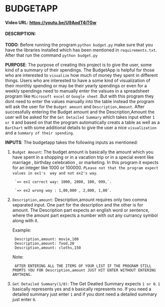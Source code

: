 # BUDGETAPP
#### Video URL: https://youtu.be/U9AodT4iTGw
#### DESCRIPTION:
**TODO**: Before running the program `python budget.py` make sure that you have the libraries installed which has been mentioned in `requirements.txt`. After that run the command `python budget.py`

**PURPOSE**: The purpose of creating this project is to give the user, some kind of a summary of their spendings. The BudgetApp is helpful for those who are interested to `visualize` how much of money they spent in different things. Users who are interested to have a some kind of visualization of their monthly spending or may be their yearly spendings or even for a weekly spendings need to manually enter the valsues in a spreadsheet program like `Microsoft excel` or `Google sheet` .But with this program they dont need to enter the values manually into the table instead the program will ask the user for the `Budget amount` and `Description,Amount`. After successfully entering the Budget amount and the Description,Amount the user will be asked for the `Get Detailed Summary` which takes input either `1 or 0` and based on that the program automatically creats a table as well as a `BarChart` with some additional details to give the user a nice `visualization` and a `Summary of their spending`. 

**INPUTS**: The budgetapp takes the following inputs as mentioned: 

1. `Budget Amount`: The budget amount is basically the amount which you have spent in a shopping or in a vacation trip or in a special event like marriage , birthday celebration , or marketing. 
In this program it expects for an integer like 1000 or 100000. 
`PLease not that the program expect values in ex1's  way and not ex2's way`.

        `=> ex1 correct way: 1000, 2000, 100, 999,`.

        `=> ex2 wrong way : 1,00,000 , 2,000, 1,00`.

2. `Description,amount`: Description,amount requires only two comma separated input. One part for the description and the other is for amount. The Description part expects an english word or sentence, where the amount part expects a number with out any currancy symbol along with it. 

    Example: 
    
        Description,amount: movie,100
        Description,amount: food,20
        Description,amount: cloths,150

    Note:
        
        AFTER ENTERING ALL THE ITEMS OF YOUR LIST IF THE PROGRAM STILL PROMTS YOU FOR Description,amount JUST HIT ENTER WITHOUT ENTERING ANYTHING.

3. `Get Detailed Summary(1/0)`: The Get Deatied Summary expects `1 or 0`. `1` basically represents yes and `0` basically represents no. If you need a detailed summary just enter `1` and if you dont need a detailed summary just enter `0`. 








